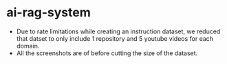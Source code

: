 # ai-rag-system

- Due to rate limitations while creating an instruction dataset, we reduced that datset to only include 1 repository and 5 youtube videos for each domain.
- All the screenshots are of before cutting the size of the dataset.